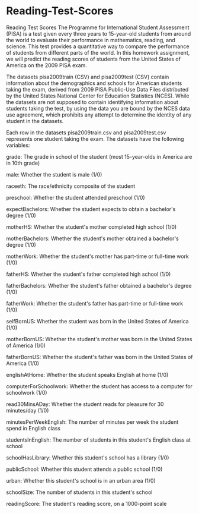 # Reading-Test-Scores
Reading Test Scores
The Programme for International Student Assessment (PISA) is a test given every three years to 15-year-old students from around the world to evaluate their performance in mathematics, reading, and science. This test provides a quantitative way to compare the performance of students from different parts of the world. In this homework assignment, we will predict the reading scores of students from the United States of America on the 2009 PISA exam.

The datasets pisa2009train (CSV) and pisa2009test (CSV) contain information about the demographics and schools for American students taking the exam, derived from 2009 PISA Public-Use Data Files distributed by the United States National Center for Education Statistics (NCES). While the datasets are not supposed to contain identifying information about students taking the test, by using the data you are bound by the NCES data use agreement, which prohibits any attempt to determine the identity of any student in the datasets.

Each row in the datasets pisa2009train.csv and pisa2009test.csv represents one student taking the exam. The datasets have the following variables:

grade: The grade in school of the student (most 15-year-olds in America are in 10th grade)

male: Whether the student is male (1/0)

raceeth: The race/ethnicity composite of the student

preschool: Whether the student attended preschool (1/0)

expectBachelors: Whether the student expects to obtain a bachelor's degree (1/0)

motherHS: Whether the student's mother completed high school (1/0)

motherBachelors: Whether the student's mother obtained a bachelor's degree (1/0)

motherWork: Whether the student's mother has part-time or full-time work (1/0)

fatherHS: Whether the student's father completed high school (1/0)

fatherBachelors: Whether the student's father obtained a bachelor's degree (1/0)

fatherWork: Whether the student's father has part-time or full-time work (1/0)

selfBornUS: Whether the student was born in the United States of America (1/0)

motherBornUS: Whether the student's mother was born in the United States of America (1/0)

fatherBornUS: Whether the student's father was born in the United States of America (1/0)

englishAtHome: Whether the student speaks English at home (1/0)

computerForSchoolwork: Whether the student has access to a computer for schoolwork (1/0)

read30MinsADay: Whether the student reads for pleasure for 30 minutes/day (1/0)

minutesPerWeekEnglish: The number of minutes per week the student spend in English class

studentsInEnglish: The number of students in this student's English class at school

schoolHasLibrary: Whether this student's school has a library (1/0)

publicSchool: Whether this student attends a public school (1/0)

urban: Whether this student's school is in an urban area (1/0)

schoolSize: The number of students in this student's school

readingScore: The student's reading score, on a 1000-point scale
